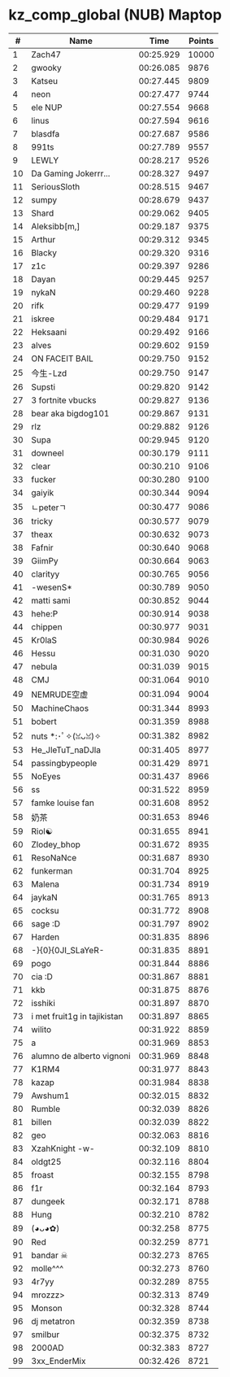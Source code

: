 # kz_comp_global (NUB) Maptop

|  # | Name | Time | Points |
|-------------- | -------------- | -------------- | -------------- | 
| 1 | Zach47 | 00:25.929 | 10000 | 
| 2 | gwooky | 00:26.085 | 9876 | 
| 3 | Katseu | 00:27.445 | 9809 | 
| 4 | neon | 00:27.477 | 9744 | 
| 5 | ele NUP | 00:27.554 | 9668 | 
| 6 | linus | 00:27.594 | 9616 | 
| 7 | blasdfa | 00:27.687 | 9586 | 
| 8 | 991ts | 00:27.789 | 9557 | 
| 9 | LEWLY | 00:28.217 | 9526 | 
| 10 | Da Gaming Jokerrr... | 00:28.327 | 9497 | 
| 11 | SeriousSloth | 00:28.515 | 9467 | 
| 12 | sumpy | 00:28.679 | 9437 | 
| 13 | Shard | 00:29.062 | 9405 | 
| 14 | Aleksibb[m,] | 00:29.187 | 9375 | 
| 15 | Arthur | 00:29.312 | 9345 | 
| 16 | Blacky | 00:29.320 | 9316 | 
| 17 | z1c | 00:29.397 | 9286 | 
| 18 | Dayan | 00:29.445 | 9257 | 
| 19 | nykaN | 00:29.460 | 9228 | 
| 20 | rifk | 00:29.477 | 9199 | 
| 21 | iskree | 00:29.484 | 9171 | 
| 22 | Heksaani | 00:29.492 | 9166 | 
| 23 | alves | 00:29.602 | 9159 | 
| 24 | ON FACEIT BAIL | 00:29.750 | 9152 | 
| 25 | 今生-Lzd | 00:29.750 | 9147 | 
| 26 | Supsti | 00:29.820 | 9142 | 
| 27 | 3 fortnite vbucks | 00:29.827 | 9136 | 
| 28 | bear aka bigdog101 | 00:29.867 | 9131 | 
| 29 | rlz | 00:29.882 | 9126 | 
| 30 | Supa | 00:29.945 | 9120 | 
| 31 | downeel | 00:30.179 | 9111 | 
| 32 | clear | 00:30.210 | 9106 | 
| 33 | fucker | 00:30.280 | 9100 | 
| 34 | gaiyik | 00:30.344 | 9094 | 
| 35 | ㄴpeterㄱ | 00:30.477 | 9086 | 
| 36 | tricky | 00:30.577 | 9079 | 
| 37 | theax | 00:30.632 | 9073 | 
| 38 | Fafnir | 00:30.640 | 9068 | 
| 39 | GiimPy | 00:30.664 | 9063 | 
| 40 | clarityy | 00:30.765 | 9056 | 
| 41 | -wesenS* | 00:30.789 | 9050 | 
| 42 | matti sami | 00:30.852 | 9044 | 
| 43 | hehe:P | 00:30.914 | 9038 | 
| 44 | chippen | 00:30.977 | 9031 | 
| 45 | Kr0laS | 00:30.984 | 9026 | 
| 46 | Hessu | 00:31.030 | 9020 | 
| 47 | nebula | 00:31.039 | 9015 | 
| 48 | CMJ | 00:31.064 | 9010 | 
| 49 | NEMRUDE空虚 | 00:31.094 | 9004 | 
| 50 | MachineChaos | 00:31.344 | 8993 | 
| 51 | bobert | 00:31.359 | 8988 | 
| 52 | nuts *:･ﾟ✧(ꈍᴗꈍ)✧ | 00:31.382 | 8982 | 
| 53 | He_JleTuT_naDJla | 00:31.405 | 8977 | 
| 54 | passingbypeople | 00:31.429 | 8971 | 
| 55 | NoEyes | 00:31.437 | 8966 | 
| 56 | ss | 00:31.522 | 8959 | 
| 57 | famke louise fan | 00:31.608 | 8952 | 
| 58 | 奶茶 | 00:31.653 | 8946 | 
| 59 | Riol☯ | 00:31.655 | 8941 | 
| 60 | Zlodey_bhop | 00:31.672 | 8935 | 
| 61 | ResoNaNce | 00:31.687 | 8930 | 
| 62 | funkerman | 00:31.704 | 8925 | 
| 63 | Malena | 00:31.734 | 8919 | 
| 64 | jaykaN | 00:31.765 | 8913 | 
| 65 | cocksu | 00:31.772 | 8908 | 
| 66 | sage :D | 00:31.797 | 8902 | 
| 67 | Harden | 00:31.835 | 8896 | 
| 68 | -}{0}{0JI_SLaYeR- | 00:31.835 | 8891 | 
| 69 | pogo | 00:31.844 | 8886 | 
| 70 | cia :D | 00:31.867 | 8881 | 
| 71 | kkb | 00:31.875 | 8876 | 
| 72 | isshiki | 00:31.897 | 8870 | 
| 73 | i met fruit1g in tajikistan | 00:31.897 | 8865 | 
| 74 | wilito | 00:31.922 | 8859 | 
| 75 | a | 00:31.969 | 8853 | 
| 76 | alumno de alberto vignoni | 00:31.969 | 8848 | 
| 77 | K1RM4 | 00:31.977 | 8843 | 
| 78 | kazap | 00:31.984 | 8838 | 
| 79 | Awshum1 | 00:32.015 | 8832 | 
| 80 | Rumble | 00:32.039 | 8826 | 
| 81 | billen | 00:32.039 | 8822 | 
| 82 | geo | 00:32.063 | 8816 | 
| 83 | XzahKnight -w- | 00:32.109 | 8810 | 
| 84 | oldgt25 | 00:32.116 | 8804 | 
| 85 | froast | 00:32.155 | 8798 | 
| 86 | f1r | 00:32.164 | 8793 | 
| 87 | dungeek | 00:32.171 | 8788 | 
| 88 | Hung | 00:32.210 | 8782 | 
| 89 | (◕ᴗ◕✿) | 00:32.258 | 8775 | 
| 90 | Red | 00:32.259 | 8771 | 
| 91 | bandar ☠ | 00:32.273 | 8765 | 
| 92 | molle^^^ | 00:32.273 | 8760 | 
| 93 | 󠁳⁧⁧4r7yy | 00:32.289 | 8755 | 
| 94 | mrozzz> | 00:32.313 | 8749 | 
| 95 | Monson | 00:32.328 | 8744 | 
| 96 | dj metatron | 00:32.359 | 8738 | 
| 97 | smilbur | 00:32.375 | 8732 | 
| 98 | 2000AD | 00:32.383 | 8727 | 
| 99 | 3xx_EnderMix | 00:32.426 | 8721 | 

